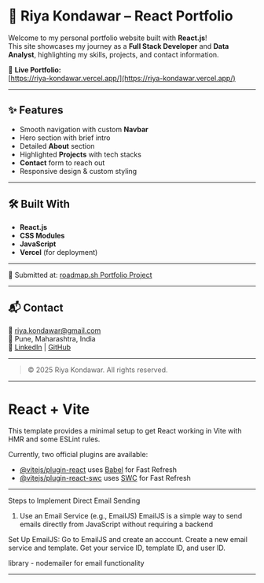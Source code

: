 # 💼 Riya Kondawar – React Portfolio

Welcome to my personal portfolio website built with **React.js**!  
This site showcases my journey as a **Full Stack Developer** and **Data Analyst**, highlighting my skills, projects, and contact information.

🔗 **Live Portfolio:**  
[https://riya-kondawar.vercel.app/](https://riya-kondawar.vercel.app/)

---

## ✨ Features

- Smooth navigation with custom **Navbar**
- Hero section with brief intro
- Detailed **About** section
- Highlighted **Projects** with tech stacks
- **Contact** form to reach out
- Responsive design & custom styling

---

## 🛠️ Built With

- **React.js**
- **CSS Modules**
- **JavaScript**
- **Vercel** (for deployment)

---

📌 Submitted at: [roadmap.sh Portfolio Project](https://roadmap.sh/projects/portfolio-website)

---

## 📬 Contact

📧 riya.kondawar@gmail.com  
📍 Pune, Maharashtra, India  
🔗 [LinkedIn](https://www.linkedin.com/in/riyakondawar/) | [GitHub](https://github.com/riya-kondawar)

---

> © 2025 Riya Kondawar. All rights reserved.

---

# React + Vite

This template provides a minimal setup to get React working in Vite with HMR and some ESLint rules.

Currently, two official plugins are available:

- [@vitejs/plugin-react](https://github.com/vitejs/vite-plugin-react/blob/main/packages/plugin-react/README.md) uses [Babel](https://babeljs.io/) for Fast Refresh
- [@vitejs/plugin-react-swc](https://github.com/vitejs/vite-plugin-react-swc) uses [SWC](https://swc.rs/) for Fast Refresh

---

Steps to Implement Direct Email Sending
1. Use an Email Service (e.g., EmailJS)
EmailJS is a simple way to send emails directly from JavaScript without requiring a backend

Set Up EmailJS:
Go to EmailJS and create an account.
Create a new email service and template.
Get your service ID, template ID, and user ID.

library - nodemailer for email functionality

---
